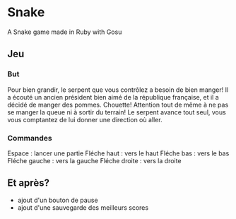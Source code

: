 # Snake
A Snake game made in Ruby with Gosu

## Jeu

### But
  Pour bien grandir, le serpent que vous contrôlez a besoin de bien manger! Il a écouté un ancien président bien aimé de la république française, et il a décidé de manger des pommes. Chouette! Attention tout de même à ne pas se manger la queue ni à sortir du terrain!
  Le serpent avance tout seul, vous vous comptantez de lui donner une direction où aller.
### Commandes
  Espace : lancer une partie
  Fléche haut : vers le haut
  Fléche bas  : vers le bas
  Fléche gauche : vers la gauche
  Fléche droite : vers la droite
  
  
## Et après? 
  - ajout d'un bouton de pause
  - ajout d'une sauvegarde des meilleurs scores

